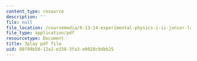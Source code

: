 ```yaml
---
content_type: resource
description: ''
file: null
file_location: /coursemedia/8-13-14-experimental-physics-i-ii-junior-lab-fall-2016-spring-2017/80794b5012a2e3383fa3e0028c9dbb25_OWoeymcWpPw.pdf
file_type: application/pdf
resourcetype: Document
title: 3play pdf file
uid: 80794b50-12a2-e338-3fa3-e0028c9dbb25
---
```

